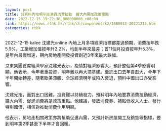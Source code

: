 ```yaml
---
layout: post
title: 分析料內地明年經濟靠消費拉動　擴大內需成政策重點
date: 2022-12-15 19:22:30.000000000 +08:00
link: https://news.rthk.hk/rthk/ch/component/k2/1680013-20221215.htm
categories: rthk
---
```


2022-12-15 kalee 沈建光online
內地上月多項經濟指標都差過預期，消費按年跌5.9%，工業增加值按年升2.2%，均創半年來最差；首11個月投資按年升5.3%，是年內最慢增速，期內房地產開發投資創近3年來最大跌幅。

京東集團首席經濟學家沈建光表示，疫情對經濟影響大，預計整個第4季影響明顯。他表示，今年著重投資，明年難以再大搞基建。至於出口去年貢獻大，今年下半年開始轉差，隨著歐美滯脹、全球經濟明年或陷入衰退，預料中國出口亦受影響。

沈建光指，面對出口困難，投資難以持續發力，預料明年內地要靠消費拉動經濟，擴大內需、促進消費將是政策重點。他建議，發放消費券、補貼低收入人士、發行特別國債，相信對推動消費作用明顯。

他表示，房地產相關政策亦將幫助促進內需，又預計新房屋開工及銷售等指標，要到明年第2季甚至下半年才會回暖。
